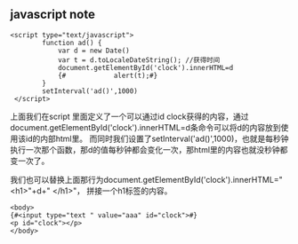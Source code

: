 
## javascript note

```
<script type="text/javascript">
        function ad() {
            var d = new Date()
            var t = d.toLocaleDateString(); //获得时间
            document.getElementById('clock').innerHTML=d
            {#            alert(t);#}
        }
        setInterval('ad()',1000)
 </script>
 ```

 上面我们在script 里面定义了一个可以通过id clock获得的内容，通过document.getElementById('clock').innerHTML=d条命令可以将d的内容放到使用该id的内部html里。
 而同时我们设置了setInterval('ad()',1000)，也就是每秒钟执行一次那个函数，那d的值每秒钟都会变化一次，那html里的内容也就没秒钟都变一次了。 </br>

 我们也可以替换上面那行为document.getElementById('clock').innerHTML="\<h1>"+d+" <\/h1>"， 拼接一个h1标签的内容。
 ```
 <body>
{#<input type="text " value="aaa" id="clock">#}
<p id="clock"></p>
</body>

```